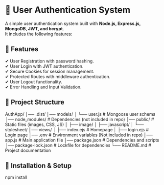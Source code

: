 # 🚀 User Authentication System

A simple user authentication system built with **Node.js, Express.js, MongoDB, JWT, and bcrypt**.  
It includes the following features:

## 🚀 Features
✔ User Registration with password hashing.  
✔ User Login with JWT authentication.  
✔ Secure Cookies for session management.  
✔ Protected Routes with middleware authentication.  
✔ User Logout functionality.  
✔ Error Handling and Input Validation.  

## 📂 Project Structure

AuthApp/ │── .dist/ │── models/ │ └── user.js # Mongoose user schema │── node_modules/ # Dependencies (not included in repo) │── public/ # Static files (images, CSS, JS) │ ├── image/ │ ├── javascript/ │ └── stylesheet/ │── views/ │ ├── index.ejs # Homepage │ ├── login.ejs # Login page │── .env # Environment variables (Not included in repo) │── app.js # Main application file │── package.json # Dependencies and scripts │── package-lock.json # Lockfile for dependencies └── README.md # Project documentation


## 🔧 Installation & Setup
npm install




